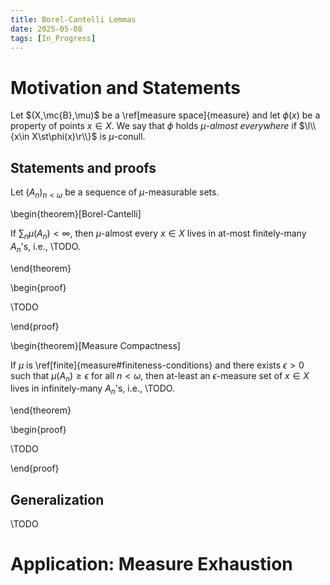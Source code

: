 ```yaml
---
title: Borel-Cantelli Lemmas
date: 2025-05-08
tags: [In_Progress]
---
```


# Motivation and Statements

Let $(X,\mc{B},\mu)$ be a \ref[measure space]{measure} and let $\phi(x)$ be a property of points $x\in X$. We say that $\phi$ holds _$\mu$-almost everywhere_ if $\l\\{x\in X\st\phi(x)\r\\}$ is $\mu$-conull.

## Statements and proofs

Let $(A_n)_{n<\omega}$ be a sequence of $\mu$-measurable sets.

\begin{theorem}[Borel-Cantelli]

If $\sum_n\mu(A_n)<\infty$, then $\mu$-almost every $x\in X$ lives in at-most finitely-many $A_n$'s, i.e., \TODO.

\end{theorem}

\begin{proof}

\TODO

\end{proof}

\begin{theorem}[Measure Compactness]

If $\mu$ is \ref[finite]{measure#finiteness-conditions} and there exists $\epsilon>0$ such that $\mu(A_n)\geq\epsilon$ for all $n<\omega$, then at-least an $\epsilon$-measure set of $x\in X$ lives in infinitely-many $A_n$'s, i.e., \TODO.

\end{theorem}

\begin{proof}

\TODO

\end{proof}

## Generalization

\TODO

# Application: Measure Exhaustion
